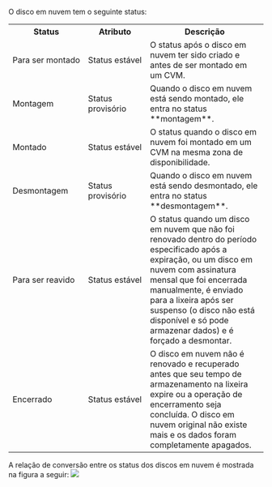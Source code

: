 O disco em nuvem tem o seguinte status:

<table>
     <tr>
         <th>Status</th>  
         <th>Atributo</th>  
         <th>Descrição</th>  
     </tr>
	 <tr>      
         <td nowrap="nowrap">Para ser montado</td>   
	     <td nowrap="nowrap">Status estável</td>
	     <td>O status após o disco em nuvem ter sido criado e antes de ser montado em um CVM.</td>
     </tr> 
	 <tr>      
         <td>Montagem</td>   
	     <td>Status provisório</td>
	     <td>Quando o disco em nuvem está sendo montado, ele entra no status **montagem**.</td>
     </tr> 
	 <tr>      
         <td>Montado</td>   
	     <td>Status estável</td>
	     <td>O status quando o disco em nuvem foi montado em um CVM na mesma zona de disponibilidade.</td>
     </tr> 
	 <tr>      
         <td>Desmontagem</td>   
	     <td>Status provisório</td>
	     <td>Quando o disco em nuvem está sendo desmontado, ele entra no status **desmontagem**.</td>
     </tr> 
	 <tr>      
         <td>Para ser reavido</td>   
	     <td>Status estável</td>
	     <td>O status quando um disco em nuvem que não foi renovado dentro do período especificado após a expiração, ou um disco em nuvem com assinatura mensal que foi encerrada manualmente, é enviado para a lixeira após ser suspenso (o disco não está disponível e só pode armazenar dados) e é forçado a desmontar.</td>
     </tr> 
	 <tr>      
         <td>Encerrado</td>   
	     <td>Status estável</td>
	     <td>O disco em nuvem não é renovado e recuperado antes que seu tempo de armazenamento na lixeira expire ou a operação de encerramento seja concluída. O disco em nuvem original não existe mais e os dados foram completamente apagados.</td>
     </tr> 
</table>

A relação de conversão entre os status dos discos em nuvem é mostrada na figura a seguir:
![](https://main.qcloudimg.com/raw/096ea77e63990160092f22bcc3ff69ad.png)
